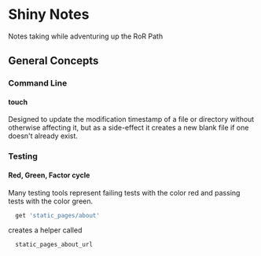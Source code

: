 # Shiny Notes
Notes taking while adventuring up the RoR Path


## General Concepts

### Command Line

#### touch
Designed to update the modification timestamp of a file or directory without otherwise affecting it, but as a side-effect it creates a new blank file if one doesn't already exist. 

### Testing

#### Red, Green, Factor cycle
Many testing tools represent failing tests with the color red and passing tests with the color green.

```ruby
  get 'static_pages/about'
```

creates a helper called 

```ruby
  static_pages_about_url
```
